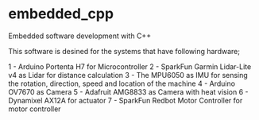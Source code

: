 # embedded_cpp
Embedded software development with C++ 

This software is desined for the systems that have following hardware;

1 - Arduino Portenta H7 for Microcontroller
2 - SparkFun Garmin Lidar-Lite v4 as Lidar for distance calculation
3 - The MPU6050 as IMU for sensing the rotation, direction, speed and location of the machine 
4 - Arduino OV7670 as Camera
5 - Adafruit AMG8833 as Camera with heat vision
6 - Dynamixel AX12A for actuator
7 - SparkFun Redbot Motor Controller for motor controller



